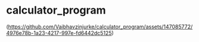 # calculator_program


(https://github.com/Vaibhavzinjurke/calculator_program/assets/147085772/4976e78b-1a23-4217-997e-fd6442dc5125)
